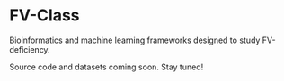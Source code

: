 # FV-Class
Bioinformatics and machine learning frameworks designed to study FV-deficiency.

Source code and datasets coming soon. Stay tuned!

